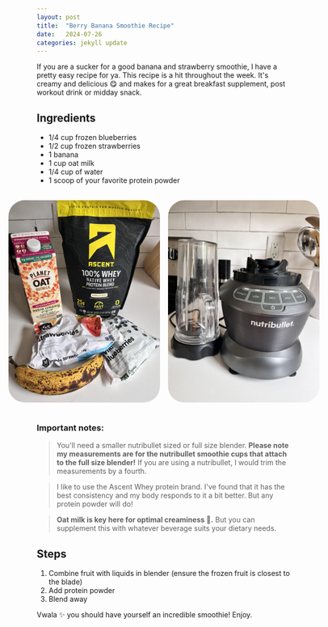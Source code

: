 ```yaml
---
layout: post
title:  "Berry Banana Smoothie Recipe"
date:   2024-07-26
categories: jekyll update
--- 
```


If you are a sucker for a good banana and strawberry smoothie, I have a pretty easy recipe for ya. This recipe is a hit throughout the week. It's creamy and delicious :yum: and makes for a great breakfast supplement, post workout drink or midday snack. 

## Ingredients 
* 1/4 cup frozen blueberries
* 1/2 cup frozen strawberries
* 1 banana
* 1 cup oat milk
* 1/4 cup of water
* 1 scoop of your favorite protein powder

<br>
<div style="display: flex; justify-content: center;">
  <img src="/assets/protein_shake.jpg"  style ="border-radius:2rem; height: 25rem; margin-right: 1rem;" alt="timeout gif">
    <img src="/assets/blender.jpg"  style ="border-radius:2rem; height: 25rem;" alt="timeout gif">
</div> <br>

### Important notes: 

> You'll need a smaller nutribullet sized or full size blender. **Please note my measurements are for the nutribullet smoothie cups that attach to the full size blender!** If you are using a nutribullet, I would trim the measurements by a fourth. 

> I like to use the Ascent Whey protein brand. I've found that it has the best consistency and my body responds to it a bit better. But any protein powder will do!

> **Oat milk is key here for optimal creaminess :icecream:.** But you can supplement this with whatever beverage suits your dietary needs.

## Steps 

1. Combine fruit with liquids in blender (ensure the frozen fruit is closest to the blade)
2. Add protein powder
3. Blend away 



Vwala :sparkles: you should have yourself an incredible smoothie! Enjoy.